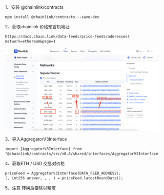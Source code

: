 1、安装 @chainlink/contracts

```
npm install @chainlink/contracts --save-dev
```

2、获取chainlink 价格预言机地址

```
https://docs.chain.link/data-feeds/price-feeds/addresses?network=ethereum&page=1
```

![1](./res/price_feed.jpg)

3、导入AggregatorV3Interface
```
import {AggregatorV3Interface} from "@chainlink/contracts/src/v0.8/shared/interfaces/AggregatorV3Interface.sol";
```

4、获取ETH / USD 交易对价格
```
priceFeed = AggregatorV3Interface(DATA_FEED_ADDRESS);
(, int256 answer, , , ) = priceFeed.latestRoundData();
```

5、注意 转换后要除以精度
